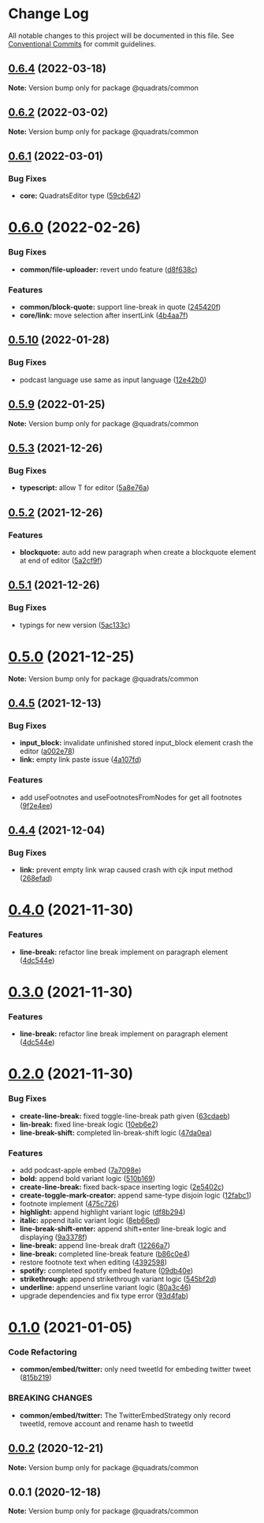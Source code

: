 # Change Log

All notable changes to this project will be documented in this file.
See [Conventional Commits](https://conventionalcommits.org) for commit guidelines.

## [0.6.4](https://github.com/Quadrats/quadrats/compare/v0.6.3...v0.6.4) (2022-03-18)

**Note:** Version bump only for package @quadrats/common

## [0.6.2](https://github.com/Quadrats/quadrats/compare/v0.6.1...v0.6.2) (2022-03-02)

**Note:** Version bump only for package @quadrats/common

## [0.6.1](https://github.com/Quadrats/quadrats/compare/v0.6.0...v0.6.1) (2022-03-01)

### Bug Fixes

- **core:** QuadratsEditor type ([59cb642](https://github.com/Quadrats/quadrats/commit/59cb6426b6c587e07727f217fae90b7ac70bb032))

# [0.6.0](https://github.com/Quadrats/quadrats/compare/v0.5.10...v0.6.0) (2022-02-26)

### Bug Fixes

- **common/file-uploader:** revert undo feature ([d8f638c](https://github.com/Quadrats/quadrats/commit/d8f638c9588654cb5c985dbbda6edd678e55dbf6))

### Features

- **common/block-quote:** support line-break in quote ([245420f](https://github.com/Quadrats/quadrats/commit/245420fefb4163e8bd127992b80fa2238756953c))
- **core/link:** move selection after insertLink ([4b4aa7f](https://github.com/Quadrats/quadrats/commit/4b4aa7ff38d560475210d0818e2c06f12e87d420))

## [0.5.10](https://github.com/Quadrats/quadrats/compare/v0.5.9...v0.5.10) (2022-01-28)

### Bug Fixes

- podcast language use same as input language ([12e42b0](https://github.com/Quadrats/quadrats/commit/12e42b0d82f7d3fb35b20619df8fd2f5ca2a8cf5))

## [0.5.9](https://github.com/Quadrats/quadrats/compare/v0.5.8...v0.5.9) (2022-01-25)

**Note:** Version bump only for package @quadrats/common

## [0.5.3](https://github.com/Quadrats/quadrats/compare/v0.5.2...v0.5.3) (2021-12-26)

### Bug Fixes

- **typescript:** allow T for editor ([5a8e76a](https://github.com/Quadrats/quadrats/commit/5a8e76a44c9326bae17790cc946f1748b1520f7b))

## [0.5.2](https://github.com/Quadrats/quadrats/compare/v0.5.1...v0.5.2) (2021-12-26)

### Features

- **blockquote:** auto add new paragraph when create a blockquote element at end of editor ([5a2cf9f](https://github.com/Quadrats/quadrats/commit/5a2cf9ff2f4da24a418625b5a29a97987727756e))

## [0.5.1](https://github.com/Quadrats/quadrats/compare/v0.5.0...v0.5.1) (2021-12-26)

### Bug Fixes

- typings for new version ([5ac133c](https://github.com/Quadrats/quadrats/commit/5ac133c9f5911bbc625690e312a0ba70292ac9df))

# [0.5.0](https://github.com/Quadrats/quadrats/compare/v0.4.5...v0.5.0) (2021-12-25)

**Note:** Version bump only for package @quadrats/common

## [0.4.5](https://github.com/Quadrats/quadrats/compare/v0.4.4...v0.4.5) (2021-12-13)

### Bug Fixes

- **input_block:** invalidate unfinished stored input_block element crash the editor ([a002e78](https://github.com/Quadrats/quadrats/commit/a002e783c16d68cb9a57e07d62a3e73e3ba03146))
- **link:** empty link paste issue ([4a107fd](https://github.com/Quadrats/quadrats/commit/4a107fdda2dedc4e0f4b06e0cc2268054a29363f))

### Features

- add useFootnotes and useFootnotesFromNodes for get all footnotes ([9f2e4ee](https://github.com/Quadrats/quadrats/commit/9f2e4eebc2b3b612d9f3e67cbc4b1c7342659679))

## [0.4.4](https://github.com/Quadrats/quadrats/compare/v0.4.3...v0.4.4) (2021-12-04)

### Bug Fixes

- **link:** prevent empty link wrap caused crash with cjk input method ([268efad](https://github.com/Quadrats/quadrats/commit/268efadc1dafe078b3cb3247e701576bda7de909))

# [0.4.0](https://github.com/Quadrats/quadrats/compare/v0.2.0...v0.4.0) (2021-11-30)

### Features

- **line-break:** refactor line break implement on paragraph element ([4dc544e](https://github.com/Quadrats/quadrats/commit/4dc544ebb4181720e985905abd8d77f3bb3abf70))

# [0.3.0](https://github.com/Quadrats/quadrats/compare/v0.2.0...v0.3.0) (2021-11-30)

### Features

- **line-break:** refactor line break implement on paragraph element ([4dc544e](https://github.com/Quadrats/quadrats/commit/4dc544ebb4181720e985905abd8d77f3bb3abf70))

# [0.2.0](https://github.com/Quadrats/quadrats/compare/v0.1.0...v0.2.0) (2021-11-30)

### Bug Fixes

- **create-line-break:** fixed toggle-line-break path given ([63cdaeb](https://github.com/Quadrats/quadrats/commit/63cdaeb85d2ed05f026bb213b9385312ad85e38b))
- **lin-break:** fixed line-break logic ([10eb6e2](https://github.com/Quadrats/quadrats/commit/10eb6e271192f5d015d2ae96d91f3b65c984aeb8))
- **line-break-shift:** completed lin-break-shift logic ([47da0ea](https://github.com/Quadrats/quadrats/commit/47da0ea3d67a3c7616dc26e2ec7af7105779b68e))

### Features

- add podcast-apple embed ([7a7098e](https://github.com/Quadrats/quadrats/commit/7a7098e1d9167cf3113afe2e4961e7a7968734a5))
- **bold:** append bold variant logic ([510b169](https://github.com/Quadrats/quadrats/commit/510b169c29cc45954394a5f04cd2465c5229e192))
- **create-line-break:** fixed back-space inserting logic ([2e5402c](https://github.com/Quadrats/quadrats/commit/2e5402ca4df7e9b8ee144beb34baea54da09d83b))
- **create-toggle-mark-creator:** append same-type disjoin logic ([12fabc1](https://github.com/Quadrats/quadrats/commit/12fabc1d5bec87989e72593ac4c7f334ab146529))
- footnote implement ([475c726](https://github.com/Quadrats/quadrats/commit/475c726e6b2c7f667fbb14f76e7f3d5f6ae72a89))
- **highlight:** append highlight variant logic ([df8b294](https://github.com/Quadrats/quadrats/commit/df8b294036730e528c8b4c79f5b5bc0b463efac6))
- **italic:** append italic variant logic ([8eb66ed](https://github.com/Quadrats/quadrats/commit/8eb66edef82e7c8bd19054d29016c698247eb55c))
- **line-break-shift-enter:** append shift+enter line-break logic and displaying ([9a3378f](https://github.com/Quadrats/quadrats/commit/9a3378f3b5e598f7e535430c36b177cefb687467))
- **line-break:** append line-break draft ([12266a7](https://github.com/Quadrats/quadrats/commit/12266a7da4909384044ed748c2063d2d89d4f103))
- **line-break:** completed line-break feature ([b86c0e4](https://github.com/Quadrats/quadrats/commit/b86c0e450bed8f65ad8bd6f4e08946e1855d01e4))
- restore footnote text when editing ([4392598](https://github.com/Quadrats/quadrats/commit/43925984e5ccf0a3e3ab238700276e9c21a2571a))
- **spotify:** completed spotify embed feature ([09db40e](https://github.com/Quadrats/quadrats/commit/09db40edba7cf44cb778069a057b278438e3ccc9))
- **strikethrough:** append strikethrough variant logic ([545bf2d](https://github.com/Quadrats/quadrats/commit/545bf2db1252c14cf251d20b97061d43165fd16e))
- **underline:** append unserline variant logic ([80a3c46](https://github.com/Quadrats/quadrats/commit/80a3c46a4f37bbc974d7e999f25201cf71b63ac2))
- upgrade dependencies and fix type error ([93d4fab](https://github.com/Quadrats/quadrats/commit/93d4fab460d0939f2f3bceef40015580140ba168))

# [0.1.0](https://github.com/Quadrats/quadrats/compare/v0.0.2...v0.1.0) (2021-01-05)

### Code Refactoring

- **common/embed/twitter:** only need tweetId for embeding twitter tweet ([815b219](https://github.com/Quadrats/quadrats/commit/815b219a25ee02eec63ffafece0e626884c7d9d3))

### BREAKING CHANGES

- **common/embed/twitter:** The TwitterEmbedStrategy only record tweetId, remove account and rename hash to
  tweetId

## [0.0.2](https://github.com/Quadrats/quadrats/compare/v0.0.1...v0.0.2) (2020-12-21)

**Note:** Version bump only for package @quadrats/common

## 0.0.1 (2020-12-18)

**Note:** Version bump only for package @quadrats/common
